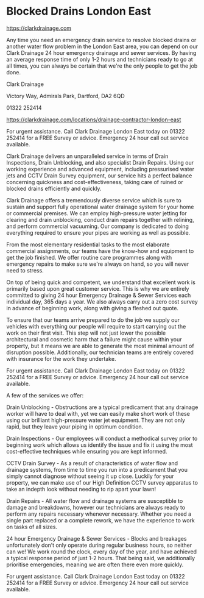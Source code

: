 # Blocked Drains London  East

https://clarkdrainage.com

Any time you need an emergency drain service to resolve blocked drains or another water flow problem in the London East area, you can depend on our Clark Drainage 24 hour emergency drainage and sewer services. By having an average response time of only 1-2 hours and technicians ready to go at all times, you can always be certain that we're the only people to get the job done.

Clark Drainage

Victory Way, Admirals Park, Dartford, DA2 6QD

01322 252414

https://clarkdrainage.com/locations/drainage-contractor-london-east

For urgent assistance. Call Clark Drainage London East today on 01322 252414 for a FREE Survey or advice. Emergency 24 hour call out service available.

Clark Drainage delivers an unparalleled service in terms of Drain Inspections, Drain Unblocking, and also specialist Drain Repairs. Using our working experience and advanced equipment, including pressurised water jets and CCTV Drain Survey equipment, our service hits a perfect balance concerning quickness and cost-effectiveness, taking care of ruined or blocked drains efficiently and quickly.

Clark Drainage offers a tremendously diverse service which is sure to sustain and support fully operational water drainage system for your home or commercial premises. We can employ high-pressure water jetting for clearing and drain unblocking, conduct drain repairs together with relining, and perform commercial vacuuming. Our company is dedicated to doing everything required to ensure your pipes are working as well as possible.

From the most elementary residential tasks to the most elaborate commercial assignments, our teams have the know-how and equipment to get the job finished. We offer routine care programmes along with emergency repairs to make sure we're always on hand, so you will never need to stress.

On top of being quick and competent, we understand that excellent work is primarily based upon great customer service. This is why we are entirely committed to giving 24 hour Emergency Drainage & Sewer Services each individual day, 365 days a year. We also always carry out a zero cost survey in advance of beginning work, along with giving a fleshed out quote.

To ensure that our teams arrive prepared to do the job we supply our vehicles with everything our people will require to start carrying out the work on their first visit. This step will not just lower the possible architectural and cosmetic harm that a failure might cause within your property, but it means we are able to generate the most minimal amount of disruption possible. Additionally, our technician teams are entirely covered with insurance for the work they undertake.

For urgent assistance. Call Clark Drainage London East today on 01322 252414 for a FREE Survey or advice. Emergency 24 hour call out service available.

A few of the services we offer:

Drain Unblocking - Obstructions are a typical predicament that any drainage worker will have to deal with, yet we can easily make short work of these using our brilliant high-pressure water jet equipment. They are not only rapid, but they leave your piping in optimum condition.

Drain Inspections - Our employees will conduct a methodical survey prior to beginning work which allows us identify the issue and fix it using the most cost-effective techniques while ensuring you are kept informed.

CCTV Drain Survey - As a result of characteristics of water flow and drainage systems, from time to time you run into a predicament that you simply cannot diagnose without seeing it up close. Luckily for your property, we can make use of our High Definition CCTV survey apparatus to take an indepth look without needing to rip apart your lawn!

Drain Repairs - All water flow and drainage systems are susceptible to damage and breakdowns, however our technicians are always ready to perform any repairs necessary whenever necessary. Whether you need a single part replaced or a complete rework, we have the experience to work on tasks of all sizes.

24 hour Emergency Drainage & Sewer Services - Blocks and breakages unfortunately don’t only operate during regular business hours, so neither can we! We work round the clock, every day of the year, and have achieved a typical response period of just 1-2 hours. That being said, we additionally prioritise emergencies, meaning we are often there even more quickly.

For urgent assistance. Call Clark Drainage London East today on 01322 252414 for a FREE Survey or advice. Emergency 24 hour call out service available.
